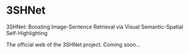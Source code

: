 # 3SHNet
3SHNet: Boosting Image-Sentence Retrieval via Visual Semantic-Spatial Self-Highlighting

The official web of the 3SHNet project. Coming soon...
